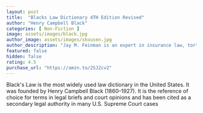 ```yaml
---
layout: post
title:  "Blacks Law Dictionary 4TH Edition Revised"
author: "Henry Campbell Black"
categories: [ Non-Fiction ]
image: assets/images/black.jpg
author_image: assets/images/skousen.jpg
author_description: "Jay M. Feinman is an expert in insurance law, torts, and contract law. The recipient of numerous teaching awards,he’s also written seven books and more than 60 scholarly articles."
featured: false
hidden: false
rating: 4.5
purchase_url: "https://amzn.to/2SJ2cv2"
---
```


Black's Law is the most widely used law dictionary in the United States. It was founded by Henry Campbell Black (1860–1927). It is the reference of choice for terms in legal briefs and court opinions and has been cited as a secondary legal authority in many U.S. Supreme Court cases